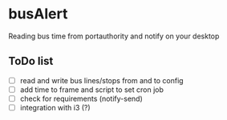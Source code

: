 # busAlert

Reading bus time from portauthority and notify on your desktop

## ToDo list

- [ ] read and write bus lines/stops from and to config
- [ ] add time to frame and script to set cron job
- [ ] check for requirements (notify-send)
- [ ] integration with i3 (?)
